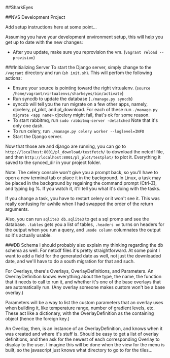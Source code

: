 ##SharkEyes

##NVS Development Project

Add setup instructions here at some point...

Assuming you have your development environment setup, this will help you get up to date with the new changes:
- After you update, make sure you reprovision the vm. (`vagrant reload --provision`)

###Initializing Server
To start the Django server, simply change to the `/vagrant` directory and run (`sh init.sh`). This will perfom the following actions:
- Ensure your source is pointing toward the right virtualenv. (`source /home/vagrant/virtualenvs/sharkeyes/bin/activate`)
- Run syncdb to update the database (`./manage.py syncdb`)
- syncdb will tell you the run migrate on a few other apps, namely, djcelery, pl_plot, and pl_download. For each of these run `./manage.py migrate <app name>`    djcelery might fail, that's ok for some reason.
- To start rabbitmq, run `sudo rabbitmq-server -detatched` Note that it's only one dash.
- To run celery, run `./manage.py celery worker --loglevel=INFO`
- Start the Django server.

Now that those are and django are running, you can go to `http://localhost:8001/pl_download/testfetch/` to download the netcdf file, and then `http://localhost:8001/pl_plot/testplot/` to plot it. Everything it saved to the synced_dir in your project folder.

Note: The celery console won't give you a prompt back, so you'll have to open a new terminal tab or place it in the background. In Linux, a task may be placed in the background by regaining the command prompt (Ctrl-Z), and typing bg %<task number>. If you watch it, it'll tell you what it's doing with the tasks.

If you change a task, you have to restart celery or it won't see it. This was really confusing for awhile when I had swapped the order of the return arguments.

Also, you can run `sqlite3 db.sqlite3` to get a sql promp and see the database. `.tables` gets you a list of tables, `.headers on` turns on headers for the output when you run a query, and `.mode column` columnates the output so it's actually usable.


###DB Schema
I should probably also explain my thinking regarding the db schema as well.
For netcdf files it's pretty straightforward. At some point I want to add a field for the generated date as well, not just the downloaded date, and we'll have to do a south migration for that and such.

For Overlays, there's Overlays, OverlayDefinitions, and Parameters. An OverlayDefinition knows everything about the type, the name, the function that it needs to call to run it, and whether it's one of the base overlays that are automatically run. (Any overlay someone makes custom won't be a base overlay.)

Parameters will be a way to list the custom parameters that an overlay uses when building it, like temperature range, number of gradient levels, etc. These act like a dictionary, with the OverlayDefinition as the containing object (hence the foreign key.)

An Overlay, then, is an instance of an OverlayDefinition, and knows when it was created and where it's stuff is. Should be easy to get a list of overlay definitions, and then ask for the newest of each corresponding Overlay to display to the user. I imagine this will be done when the view for the menu is built, so the javascript just knows what directory to go to for the tiles...